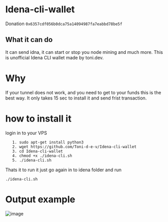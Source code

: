 # Idena-cli-wallet
Donation ```0x6357cdf056b0dca75a14094987fa7eabbd78be5f```
## What it can do
It can send idna, it can start or stop you node mining and much more.
This is unofficial Idena CLI wallet made by toni.dev.
# Why
If your tunnel does not work, and you need to get to your funds this is the best way.
It only takes 15 sec to install it and send frist transaction.
# how to install it
login in to your VPS
```
   1. sudo apt-get install python3
   2. wget https://github.com/Toni-d-e-v/Idena-cli-wallet
   3. cd Idena-cli-wallet
   4. chmod +x ./idena-cli.sh
   5. ./idena-cli.sh
```
Thats it to run it just go again in to idena folder and run
```
./idena-cli.sh
```
# Output example
![image](https://user-images.githubusercontent.com/62844491/117337261-74f14700-ae9d-11eb-92b3-8e275fa5801a.png)
